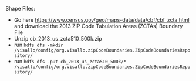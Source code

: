 
Shape Files:

* Go here https://www.census.gov/geo/maps-data/data/cbf/cbf_zcta.html and download the 2013 ZIP Code Tabulation Areas (ZCTAs) Boundary File
* Unzip cb_2013_us_zcta510_500k.zip
* run `hdfs dfs -mkdir /visallo/config/org.visallo.zipCodeBoundaries.ZipCodeBoundariesRepository/`
* run `hdfs dfs -put cb_2013_us_zcta510_500k/* /visallo/config/org.visallo.zipCodeBoundaries.ZipCodeBoundariesRepository/`

